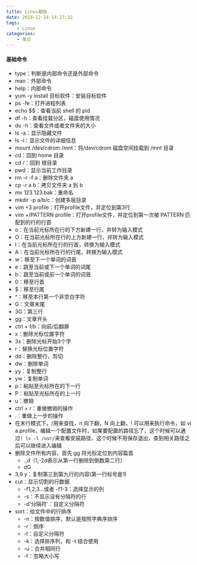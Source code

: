 ```yaml
---
title: Linux基础
date: 2018-12-24 14:27:32
tags:
    - Linux
categories:
    - 笔记
---
```


#### 基础命令

* type：判断是内部命令还是外部命令
* man：外部命令
* help：内部命令
* yum -y install 目标软件：安装目标软件
* ps -fe：打开进程列表
* echo $$：查看当前 shell 的 pid
* df -h：查看挂载分区，磁盘使用情况
* du -h：查看文件或者文件夹的大小
* ls -a：显示隐藏文件
* ls -l：显示文件的详细信息
* mount /dev/cdrom /mnt：将/dev/cdrom 磁盘空间挂载到 /mnt 目录
* cd：回到 home 目录
* cd /：回到 根目录
* pwd：显示当前工作目录
* rm -r -f a：删除文件夹 a 
* cp -r a b：拷贝文件夹 a 到 b
* mv 123 123.bak：重命名
* mkdir -p a/b/c：创建多层目录
* vim +3 profile：打开profile文件，并定位到第3行
* vim +/PATTERN profile：打开profile文件，并定位到第一次被 PATTERN 匹配到的行的行首
* o：在当前光标所在行的下方新建一行，并转为输入模式
* O：在当前光标所在行的上方新建一行，并转为输入模式
* I：在当前光标所在行的行首，转换为输入模式
* A：在当前光标所在行的行尾，转换为输入模式
* w：移至下一个单词的词首
* e：跳至当前或下一个单词的词尾
* b：跳至当前或前一个单词的词首
* 0：移至行首
* $：移至行尾
* ^：移至本行第一个非空白字符
* G：文章末尾
* 3G：第三行
* gg：文章开头
* ctrl + f/b：向前/后翻屏
* x：删除光标位置字符
* 3x：删除光标开始3个字
* r：替换光标位置字符
* dd：删除整行，剪切
* dw：删除单词
* yy：复制整行
* yw：复制单词
* p：粘贴至光标所在的下一行
* P：粘贴至光标所在的上一行
* u：撤销
* ctrl + r：重做撤销的操作
* .：重做上一步的操作
* 在末行模式下，/用来查找，n 向下翻，N 向上翻，! 可以用来执行命令，如 vi a.profile，编辑一个配置文件时，如果要配置的路径忘了，这个时候可以通过`! ls -l /usr/`来查看安装路径，这个时候不用保存退出，查到相关路径之后可以继续进入编辑
* 删除文件所有内容，首先 gg 将光标定位到内容篇首
    * .,$d（1,$-2d表示从第一行删除到倒数第二行）
    * dG
* 3,9 y：复制第三到第九行的内容(第一行标号是1)
* cut：显示切割的行数据
    * -f1,2,3...或者 -f1-3：选择显示的列
    * -s：不显示没有分隔符的行
    * -d'分隔符'：自定义分隔符
* sort：给文件中的行排序
    * -n：按数值排序，默认是按照字典序排序
    * -r：倒序
    * -t：自定义分隔符
    * -k：选择排序列，和 -t 结合使用
    * -u：合并相同行
    * -f：忽略大小写